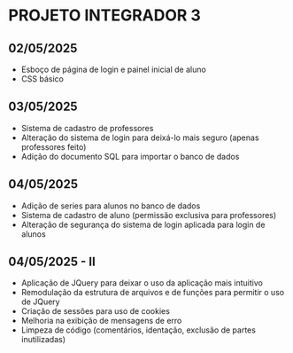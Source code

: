 # PROJETO INTEGRADOR 3

## 02/05/2025
- Esboço de página de login e painel inicial de aluno
- CSS básico

## 03/05/2025
- Sistema de cadastro de professores
- Alteração do sistema de login para deixá-lo mais seguro (apenas professores feito)
- Adição do documento SQL para importar o banco de dados

## 04/05/2025
- Adição de series para alunos no banco de dados
- Sistema de cadastro de aluno (permissão exclusiva para professores)
- Alteração de segurança do sistema de login aplicada para login de alunos

## 04/05/2025 - II
- Aplicação de JQuery para deixar o uso da aplicação mais intuitivo
- Remodulação da estrutura de arquivos e de funções para permitir o uso de JQuery
- Criação de sessões para uso de cookies
- Melhoria na exibição de mensagens de erro
- Limpeza de código (comentários, identação, exclusão de partes inutilizadas)